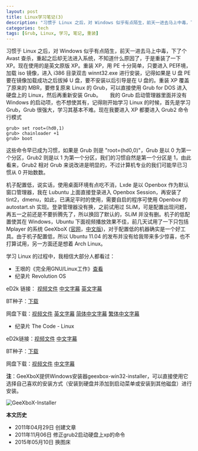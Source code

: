```yaml
---
layout: post
title: Linux学习笔记(3)
description: "习惯于 Linux 之后，对 Windows 似乎有点陌生，前天一进去马上中毒，下了个 Avast 查杀，重起之后却无法进入系统，不知道什么原因了，于是重装了一下 XP……"
categories: tech
tags: [Grub, Linux, 学习, 笔记, 重装]
---
```


习惯于 Linux 之后，对 Windows 似乎有点陌生，前天一进去马上中毒，下了个 Avast 查杀，重起之后却无法进入系统，不知道什么原因了，于是重装了一下 XP。现在使用的是英文原版 XP。重装 XP，用 PE 十分简单，只要进入 PE环境，加载 iso 镜像，进入 i386 目录双击 winnt32.exe 进行安装，记得如果是 U 盘 PE 要在镜像加载成功之后拔掉 U 盘，要不安装以后引导是在 U 盘的。重装 XP 覆盖了原来的 MBR，要修复原来 Linux 的 Grub，可以直接使用 Grub for DOS 进入硬盘上的 Linux，然后再重新安装 Grub。
    
我的 Grub 启动管理器里面并没有 Windows 的启动项，也不想使其有，记得刚开始学习 Linux 的时候，首先是学习 Grub，Grub 很强大，学习其基本不难。现在我要进入 XP 都要进入 Grub2 命令行模式

    grub> set root=(hd0,1)
    grub> chainloader +1
    grub> boot

这些命令早已成为习惯，如果是 Grub 则是 "root=(hd0,0)"，Grub 是以 0 为第一个分区，Grub2 则是以 1 为第一个分区，我们的习惯自然是第一个分区是 1，由此看来，Grub2 相对 Grub 来说改进是明显的，不过计算机专业的我们可能早已习惯从 0 开始数数。

机子配置低，说实话，使用桌面环境有点吃不消，Lxde 是以 Openbox 作为默认窗口管理器，我在 Lubuntu 上面直接登录进入 Openbox Session，再安装了 tint2，dmenu，如此，已满足平时的使用，需要自启的程序可使用 Openbox 的 autostart.sh 实现。登录管理器没有换，之前试用过 SLiM，可是配置出现问题，再五一之前还是不要折腾先了，所以换回了默认的，SLiM 并没有删。机子的低配置使其在 Windows，Ubuntu 下面视频播放效果不佳，前几天试用了一下只包括 Mplayer 的系统 GeeXboX ([官网](http://geexbox.org)，[中文版](http://code.google.com/p/geexbox-chinese/))，对于配置低的机器确实是一个好工具。由于机子配置低，所以 Ubuntu 11.04 的发布并没有给我带来多少惊喜，也不打算试用，另一方面还是想着 Arch Linux。
 
学习 Linux 的过程中，我相信大部分人都看过：

* 王垠的《完全用GNU/Linux工作》[查看](http://www.chinaunix.net/jh/4/16102.html)
* 纪录片 Revolution OS
   
eD2k 链接：
[视频文件](ed2k://\|file\|Revolution.OS.2001.DVDRip.XviD-RETRO.avi\|735442944\|4df0329803e34c9fa868d97e6c33b14a\|h=TBJDWURXWBRNDIMYPEKWUIERL3LRZGCJ\|/)  [中文字幕](ed2k://\|file\|Revolution.OS.2001.DVDRip.XviD-RETRO.gb.srt\|173754\|4b6394055bc1395be8b50b0994f61ed1\|/)  [英文字幕](ed2k://\|file\|Revolution.OS.2001.DVDRip.XviD-RETRO.en.srt\|131269\|9f46d04d92f480d4f60354724e5f78e3\|/)

BT种子：[下载](http://dl.dbank.com/c0xkyrgpje)

网盘下载：[视频文件](http://u.115.com/file/f6809e2b24)  [英文字幕](http://u.115.com/file/f62e193aa0)  [简体中文字幕](http://u.115.com/file/f6c4b7dd95)  [繁体中文字幕](http://u.115.com/file/f644a97ddd)

* 纪录片 The Code - Linux

eD2k链接：[视频文件](ed2k://\|file\|%5B%E4%BB%A3%E7%A0%81%5D.The.Code.-.Linux.2001.TVRip.DivX.Linux_Documentary.avi\|629690368\|28ee139448197791814)  [中文字幕](ed2k://\|file\|%5B%E4%BB%A3%E7%A0%81%5D.The.Code.-.Linux.2001.TVRip.DivX.Linux_Documentary.chs.srt\|69669\|c4de2bc7acabf6a5d634b1b)

BT种子：[下载](http://dl.dbank.com/c0opkvt2nh)

网盘下载：[视频文件](http://u.115.com/file/f6e797cf91)  [中文字幕](http://u.115.com/file/f6f892d00c)

**注**：GeeXboX提供Windows安装器geexbox-win32-installer，可以直接使用它选择自己喜欢的安装方式（安装到硬盘并添加到启动菜单或安装到其他磁盘）进行安装。

![GeeXboX-Installer]({{site.IMG_PATH}}/linux-study-3.png)


**本文历史**

* 2011年04月29日 创建文章
* 2011年11月06日 修正grub2启动硬盘上xp的命令
* 2015年05月10日 换图床
